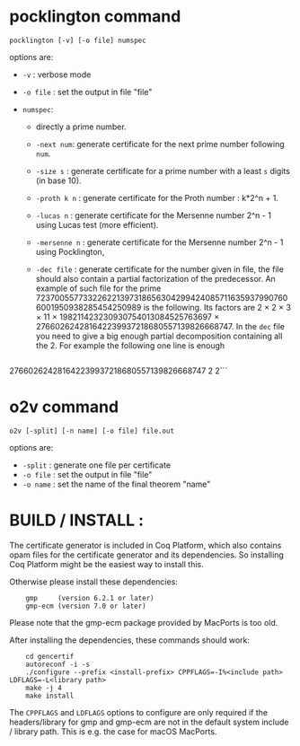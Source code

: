 
# pocklington command 

`pocklington [-v] [-o file] numspec`

options are:
- `-v` 			: verbose mode
- `-o file` 	: set the output in file "file"
- `numspec`:

	* directly a prime number.

	* `-next num`: generate certificate for the next prime number following
             `num`.
    
	* `-size s` : generate certificate for a prime number with a least `s`
	     digits (in base 10).
    
	* `-proth k n` : generate certificate for the Proth number : k*2^n + 1.
    
	* `-lucas n` : generate certificate for the Mersenne number 2^n - 1
	    using Lucas test (more efficient).
    
	* `-mersenne n` : generate certificate for the Mersenne number 2^n - 1
	   using Pocklington,
    
	* `-dec file` : generate certificate for the number given in file,
	    the file should also contain a partial factorization of the
	    predecessor. An example of such file for the prime 
		7237005577332262213973186563042994240857116359379907606001950938285454250989
		is the following.
		Its factors are 
		 2 × 2 × 3 × 11 × 198211423230930754013084525763697 × 
		 276602624281642239937218680557139826668747.
		In the `dec` file you need to give a big enough partial decomposition containing 
		 all the 2. For example the following one line is enough
		 ```7237005577332262213973186563042994240857116359379907606001950938285454250989
 276602624281642239937218680557139826668747 2 2```
	     

# o2v command 

`o2v [-split] [-n name] [-o file] file.out`

options are:

- `-split`  : generate one file per certificate
- `-o file` : set the output in file "file"
- `-o name` : set the name of the final theorem "name"

# BUILD / INSTALL :

The certificate generator is included in Coq Platform, which also contains
opam files for the certificate generator and its dependencies. So installing
Coq Platform might be the easiest way to install this.

Otherwise please install these dependencies:

```
	gmp     (version 6.2.1 or later)
	gmp-ecm (version 7.0 or later)
```

Please note that the gmp-ecm package provided by MacPorts is too old.

After installing the dependencies, these commands should work:

```
	cd gencertif
	autoreconf -i -s
	./configure --prefix <install-prefix> CPPFLAGS=-I%<include path> LDFLAGS=-L<library path>
	make -j 4
	make install
```

The `CPPFLAGS` and `LDFLAGS` options to configure are only required if the headers/library
for gmp and gmp-ecm are not in the default system include / library path.
This is e.g. the case for macOS MacPorts.
